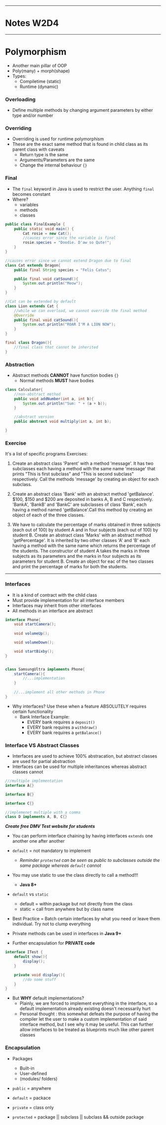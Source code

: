 
---

# Notes W2D4

---

# Polymorphism

- Another main pillar of OOP
- Poly(many) + morph(shape)
- Types:
    - Compiletime (static)
    - Runtime (dynamic)

### Overloading

- Define multiple methods by changing argument parameters by either type and/or number

### Overriding

- Overriding is used for runtime polymorphism
- These are the exact same method that is found in child class as its parent class with caveats
    - Return type is the same
    - Arguments/Parameters are the same
    - Change the internal behaviour `{}`

### Final

- The `final` keyword in Java is used to restrict the user. Anything `final` becomes constant
- Where?
    - variables
    - methods
    - classes

```java
public class FinalExample {
    public static void main() {
        Cat rosie = new Cat();
        //causes error since the variable is final
        rosie.species = "Doodie. D'aw so Qute!";
    }
}

//causes error since we cannot extend Dragon due to final
class Cat extends Dragon{
    public final String species = "Felis Catus";

    public final void catSound(){
        System.out.println("Meow");
    }
}

//Cat can be extended by default
class Lion extends Cat {
    //while we can overload, we cannot override the final method
    @Override
    public final void catSound(){
        System.out.println("ROAR I'M A LION NOW");
    }
}

final class Dragon(){
    //final class that cannot be inherited
}
```

### Abstraction

- Abstract methods **CANNOT** have function bodies `{}`
    - Normal methods **MUST** have bodies

```java
class Calculator{
    //non-abstract method
    public void addNumber(int a, int b){
        System.out.println("Sum: " + (a + b));
    }

    //abstract version
    public abstract void multiply(int a, int b);

}
```

### Exercise

It's a list of specific programs
Exercises:

1. Create an abstract class 'Parent' with a method 'message'. It has two subclasses each having a method with the same name 'message' that prints "This is first subclass" and "This is second subclass" respectively. Call the methods 'message' by creating an object for each subclass.

2. Create an abstract class 'Bank' with an abstract method 'getBalance'. $100, $150 and $200 are deposited in banks A, B and C respectively. 'BankA', 'BankB' and 'BankC' are subclasses of class 'Bank', each having a method named 'getBalance'.Call this method by creating an object of each of the three classes.

3. We have to calculate the percentage of marks obtained in three subjects (each out of 100) by student A and in four subjects (each out of 100) by student B. Create an abstract class 'Marks' with an abstract method 'getPercentage'. It is inherited by two other classes 'A' and 'B' each having a method with the same name which returns the percentage of the students. The constructor of student A takes the marks in three subjects as its parameters and the marks in four subjects as its parameters for student B. Create an object for eac of the two classes and print the percentage of marks for both the students.


---

### Interfaces

- It is a kind of contract with the child class
- Must provide implementation for all interface members
- Interfaces may inherit from other interfaces
- All methods in an interface are abstract

```java
interface Phone{
    void startCamera();
    
    void volumeUp();

    void volumeDown();

    void startBixby();
}


class SamsungUltra implements Phone{
    startCamera(){
        //...implementation
    }
    
    //...implement all other methods in Phone
}
```

- Why interfaces? Use these when a feature ABSOLUTELY requires certain functionality
    - Bank Interface Example:
        - EVERY bank requires a `deposit()`
        - EVERY bank requires a `withdraw()`
        - EVERY bank requires a `getBalance()`


### Interface VS Abstract Classes

- Interfaces are used to achieve 100% abstracation, but abstract classes are used for partial abstraction
- Interfaces can be used for multiple inheritances whereas abstract classes cannot

```java
///multiple implementation
interface A{}

interface B{}

interface C{}

//implemenet multiple with a comma
class D implements A, B, C{}
```

***Create free DMV Test website for students***

- You can perform interface chaining by having interfaces `extends` one another one after another
- `default` = not mandatory to implement
    - *Reminder `protected` can be seen as public to subclasses outside the same package whereas `default` cannot*
- You may use static to use the class directly to call a method!!!
    - **Java 8+**
-  `default` vs `static`
    - default = within package but not directly from the class
    - static = call from anywhere but by class name
- Best Practice = Batch certain interfaces by what you need or leave them individual. Try not to clump everything
- Private methods can be used in interfaces in **Java 9+**

- Further encapsulation for **PRIVATE code**
```java
interface ITest {
    default show(){
        display();
    }

    private void display(){
        //do some stuff
    }
}
```

- But **WHY** default implementations?
    - Plainly, we are forced to implement everything in the interface, so a default implementation already existing doesn't necessarily hurt
    - Personal thought : this somewhat defeats the purpose of having the compiler let the user to make a custom implementation of said interface method, but I see why it may be useful. This can further allow interfaces to be treated as blueprints much like other parent classes

### Encapsulation

- Packages
    - Built-in
    - User-defined
    - (modules/ folders)

- `public` = anywhere
- `default` = packace
- `private` = class only
- `protected` = package || subclass || subclass && outside package